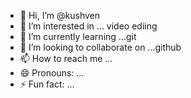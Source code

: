 - 👋 Hi, I’m @kushven
- 👀 I’m interested in ... video ediing
- 🌱 I’m currently learning ...git
- 💞️ I’m looking to collaborate on ...github
- 📫 How to reach me ...
- 😄 Pronouns: ...
- ⚡ Fun fact: ...

<!---
kushven/kushven is a ✨ special ✨ repository because its `README.md` (this file) appears on your GitHub profile.
You can click the Preview link to take a look at your changes.
--->
